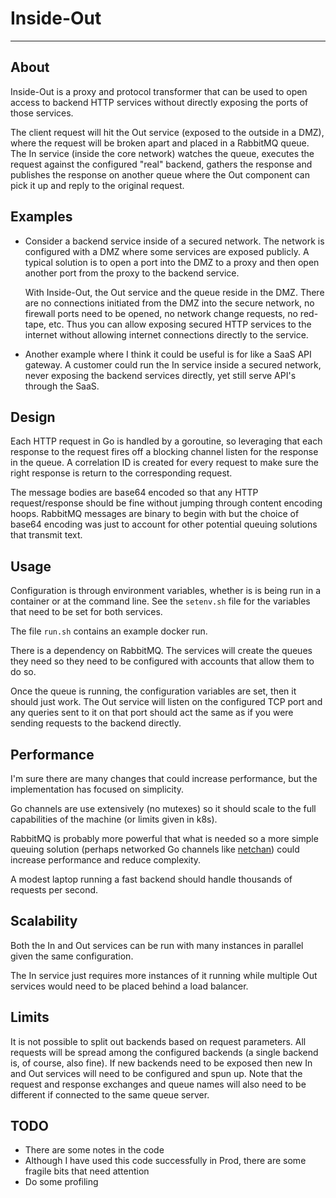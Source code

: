 # Inside-Out

---

## About

Inside-Out is a proxy and protocol transformer that can be used to open access to backend HTTP services without directly exposing the ports of those services.

The client request will hit the Out service (exposed to the outside in a DMZ), where the request will be broken apart and placed in a RabbitMQ queue. The In service (inside the core network) watches the queue, executes the request against the configured "real" backend, gathers the response and publishes the response on another queue where the Out component can pick it up and reply to the original request.

## Examples

- Consider a backend service inside of a secured network. The network is configured with a DMZ where some services are exposed publicly. A typical solution is to open a port into the DMZ to a proxy and then open another port from the proxy to the backend service.
  
  With Inside-Out, the Out service and the queue reside in the DMZ. There are no connections initiated from the DMZ into the secure network, no firewall ports need to be opened, no network change requests, no red-tape, etc. Thus you can allow exposing secured HTTP services to the internet without allowing internet connections directly to the service.

- Another example where I think it could be useful is for like a SaaS API gateway. A customer could run the In service inside a secured network, never exposing the backend services directly, yet still serve API's through the SaaS.

## Design

Each HTTP request in Go is handled by a goroutine, so leveraging that each response to the request fires off a blocking channel listen for the response in the queue. A correlation ID is created for every request to make sure the right response is return to the corresponding request.

The message bodies are base64 encoded so that any HTTP request/response should be fine without jumping through content encoding hoops. RabbitMQ messages are binary to begin with but the choice of base64 encoding was just to account for other potential queuing solutions that transmit text.

## Usage

Configuration is through environment variables, whether is is being run in a container or at the command line. See the ``setenv.sh`` file for the variables that need to be set for both services.

The file ``run.sh`` contains an example docker run.

There is a dependency on RabbitMQ. The services will create the queues they need so they need to be configured with accounts that allow them to do so.

Once the queue is running, the configuration variables are set, then it should just work. The Out service will listen on the configured TCP port and any queries sent to it on that port should act the same as if you were sending requests to the backend directly.

## Performance

I'm sure there are many changes that could increase performance, but the implementation has focused on simplicity.

Go channels are use extensively (no mutexes) so it should scale to the full capabilities of the machine (or limits given in k8s).

RabbitMQ is probably more powerful that what is needed so a more simple queuing solution (perhaps networked Go channels like [netchan](https://github.com/matveynator/netchan)) could increase performance and reduce complexity.

A modest laptop running a fast backend should handle thousands of requests per second.

## Scalability

Both the In and Out services can be run with many instances in parallel given the same configuration.

The In service just requires more instances of it running while multiple Out services would need to be placed behind a load balancer.

## Limits

It is not possible to split out backends based on request parameters. All requests will be spread among the configured backends (a single backend is, of course, also fine). If new backends need to be exposed then new In and Out services will need to be configured and spun up. Note that the request and response exchanges and queue names will also need to be different if connected to the same queue server.

## TODO

- There are some notes in the code
- Although I have used this code successfully in Prod, there are some fragile bits that need attention
- Do some profiling
